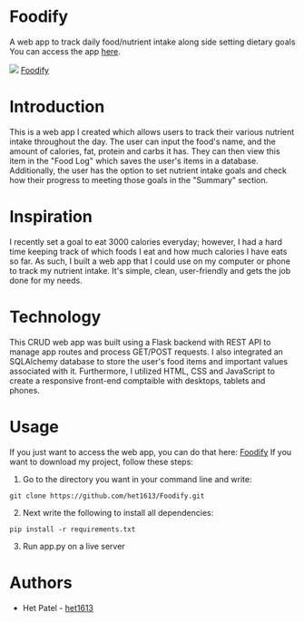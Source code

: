 # Foodify
A web app to track daily food/nutrient intake along side setting dietary goals You can access the app [here](https://foodify-het-patel.herokuapp.com/).

![](https://www.hetpatel.site/img/foodify.png)
[Foodify](https://foodify-het-patel.herokuapp.com/)

# Introduction
This is a web app I created which allows users to track their various nutrient intake throughout the day. The user can input the food's name, and the amount of calories, fat, protein and carbs it has. They can then view this item in the "Food Log" which saves the user's items in a database. Additionally, the user has the option to set nutrient intake goals and check how their progress to meeting those goals in the "Summary" section.

# Inspiration
I recently set a goal to eat 3000 calories everyday; however, I had a hard time keeping track of which foods I eat and how much calories I have eats so far. As such, I built a web app that I could use on my computer or phone to track my nutrient intake. It's simple, clean, user-friendly and gets the job done for my needs.

# Technology
This CRUD web app was built using a Flask backend with REST API to manage app routes and process GET/POST requests. I also integrated an SQLAlchemy database to store the user's food items and important values associated with it. Furthermore, I utilized HTML, CSS and JavaScript to create a responsive front-end comptaible with desktops, tablets and phones. 

# Usage
If you just want to access the web app, you can do that here: [Foodify](https://foodify-het-patel.herokuapp.com/)
If you want to download my project, follow these steps:
1. Go to the directory you want in your command line and write:
```
git clone https://github.com/het1613/Foodify.git
```

2. Next write the following to install all dependencies:
```
pip install -r requirements.txt
```

3. Run app.py on a live server

# Authors
- Het Patel - [het1613](https://github.com/het1613)
